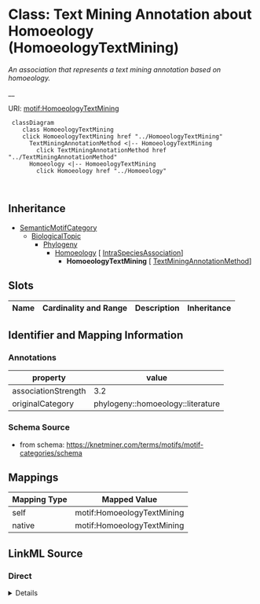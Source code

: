 

# Class: Text Mining Annotation about Homoeology (HomoeologyTextMining) 


_An association that represents a text mining annotation based on homoeology._

__





URI: [motif:HomoeologyTextMining](https://knetminer.com/terms/motifs/motif-categories/HomoeologyTextMining)






```mermaid
 classDiagram
    class HomoeologyTextMining
    click HomoeologyTextMining href "../HomoeologyTextMining"
      TextMiningAnnotationMethod <|-- HomoeologyTextMining
        click TextMiningAnnotationMethod href "../TextMiningAnnotationMethod"
      Homoeology <|-- HomoeologyTextMining
        click Homoeology href "../Homoeology"
      
      
```





## Inheritance
* [SemanticMotifCategory](SemanticMotifCategory.md)
    * [BiologicalTopic](BiologicalTopic.md)
        * [Phylogeny](Phylogeny.md)
            * [Homoeology](Homoeology.md) [ [IntraSpeciesAssociation](IntraSpeciesAssociation.md)]
                * **HomoeologyTextMining** [ [TextMiningAnnotationMethod](TextMiningAnnotationMethod.md)]



## Slots

| Name | Cardinality and Range | Description | Inheritance |
| ---  | --- | --- | --- |









## Identifier and Mapping Information





### Annotations

| property | value |
| --- | --- |
| associationStrength | 3.2 |
| originalCategory | phylogeny::homoeology::literature |




### Schema Source


* from schema: https://knetminer.com/terms/motifs/motif-categories/schema




## Mappings

| Mapping Type | Mapped Value |
| ---  | ---  |
| self | motif:HomoeologyTextMining |
| native | motif:HomoeologyTextMining |







## LinkML Source

<!-- TODO: investigate https://stackoverflow.com/questions/37606292/how-to-create-tabbed-code-blocks-in-mkdocs-or-sphinx -->

### Direct

<details>
```yaml
name: HomoeologyTextMining
annotations:
  associationStrength:
    tag: associationStrength
    value: 3.2
  originalCategory:
    tag: originalCategory
    value: phylogeny::homoeology::literature
description: 'An association that represents a text mining annotation based on homoeology.

  '
title: Text Mining Annotation about Homoeology
notes:
- 'original category no: 3.6'
from_schema: https://knetminer.com/terms/motifs/motif-categories/schema
is_a: Homoeology
mixins:
- TextMiningAnnotationMethod

```
</details>

### Induced

<details>
```yaml
name: HomoeologyTextMining
annotations:
  associationStrength:
    tag: associationStrength
    value: 3.2
  originalCategory:
    tag: originalCategory
    value: phylogeny::homoeology::literature
description: 'An association that represents a text mining annotation based on homoeology.

  '
title: Text Mining Annotation about Homoeology
notes:
- 'original category no: 3.6'
from_schema: https://knetminer.com/terms/motifs/motif-categories/schema
is_a: Homoeology
mixins:
- TextMiningAnnotationMethod

```
</details>